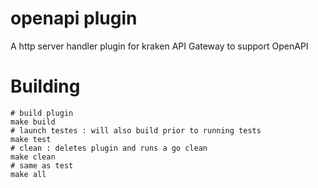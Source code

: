 # openapi plugin
A http server handler plugin for kraken API Gateway to support OpenAPI

# Building

    # build plugin
    make build
    # launch testes : will also build prior to running tests
    make test
    # clean : deletes plugin and runs a go clean 
    make clean
    # same as test
    make all
